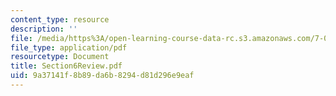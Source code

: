 ```yaml
---
content_type: resource
description: ''
file: /media/https%3A/open-learning-course-data-rc.s3.amazonaws.com/7-014-introductory-biology-spring-2005/9a37141f8b89da6b8294d81d296e9eaf_Section6Review.pdf
file_type: application/pdf
resourcetype: Document
title: Section6Review.pdf
uid: 9a37141f-8b89-da6b-8294-d81d296e9eaf
---
```

